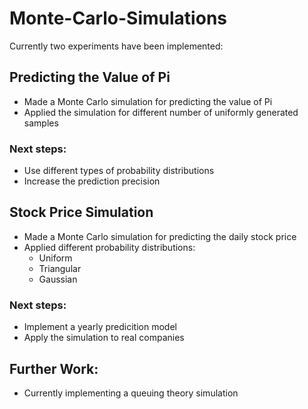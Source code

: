 # Monte-Carlo-Simulations
Currently two experiments have been implemented:
## Predicting the Value of Pi
* Made a Monte Carlo simulation for predicting the value of Pi
* Applied the simulation for different number of uniformly generated samples
### Next steps:
* Use different types of probability distributions
* Increase the prediction precision

## Stock Price Simulation
* Made a Monte Carlo simulation for predicting the daily stock price
* Applied different probability distributions:
  * Uniform
  * Triangular
  * Gaussian
### Next steps:
* Implement a yearly predicition model
* Apply the simulation to real companies

## Further Work:
* Currently implementing a queuing theory simulation
